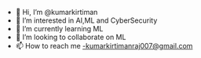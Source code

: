 - 👋 Hi, I’m @kumarkirtiman
- 👀 I’m interested in AI,ML and CyberSecurity
- 🌱 I’m currently learning ML
- 💞️ I’m looking to collaborate on ML
- 📫 How to reach me -kumarkirtimanraj007@gmail.com

<!---
kumarkirtiman/kumarkirtiman is a ✨ special ✨ repository because its `README.md` (this file) appears on your GitHub profile.
You can click the Preview link to take a look at your changes.
--->
